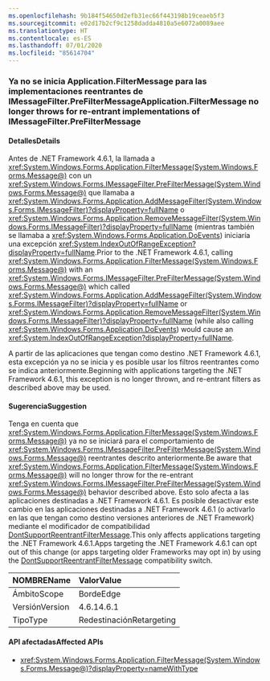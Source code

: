 ```yaml
---
ms.openlocfilehash: 9b184f54650d2efb31ec66f443198b19ceaeb5f3
ms.sourcegitcommit: e02d17b2cf9c1258dadda4810a5e6072a0089aee
ms.translationtype: HT
ms.contentlocale: es-ES
ms.lasthandoff: 07/01/2020
ms.locfileid: "85614704"
---
```

### <a name="applicationfiltermessage-no-longer-throws-for-re-entrant-implementations-of-imessagefilterprefiltermessage"></a><span data-ttu-id="397a1-101">Ya no se inicia Application.FilterMessage para las implementaciones reentrantes de IMessageFilter.PreFilterMessage</span><span class="sxs-lookup"><span data-stu-id="397a1-101">Application.FilterMessage no longer throws for re-entrant implementations of IMessageFilter.PreFilterMessage</span></span>

#### <a name="details"></a><span data-ttu-id="397a1-102">Detalles</span><span class="sxs-lookup"><span data-stu-id="397a1-102">Details</span></span>

<span data-ttu-id="397a1-103">Antes de .NET Framework 4.6.1, la llamada a <xref:System.Windows.Forms.Application.FilterMessage(System.Windows.Forms.Message@)> con un <xref:System.Windows.Forms.IMessageFilter.PreFilterMessage(System.Windows.Forms.Message@)> que llamaba a <xref:System.Windows.Forms.Application.AddMessageFilter(System.Windows.Forms.IMessageFilter)?displayProperty=fullName> o <xref:System.Windows.Forms.Application.RemoveMessageFilter(System.Windows.Forms.IMessageFilter)?displayProperty=fullName> (mientras también se llamaba a <xref:System.Windows.Forms.Application.DoEvents>) iniciaría una excepción <xref:System.IndexOutOfRangeException?displayProperty=fullName>.</span><span class="sxs-lookup"><span data-stu-id="397a1-103">Prior to the .NET Framework 4.6.1, calling <xref:System.Windows.Forms.Application.FilterMessage(System.Windows.Forms.Message@)> with an <xref:System.Windows.Forms.IMessageFilter.PreFilterMessage(System.Windows.Forms.Message@)> which called <xref:System.Windows.Forms.Application.AddMessageFilter(System.Windows.Forms.IMessageFilter)?displayProperty=fullName> or <xref:System.Windows.Forms.Application.RemoveMessageFilter(System.Windows.Forms.IMessageFilter)?displayProperty=fullName> (while also calling <xref:System.Windows.Forms.Application.DoEvents>) would cause an <xref:System.IndexOutOfRangeException?displayProperty=fullName>.</span></span><p/><span data-ttu-id="397a1-104">A partir de las aplicaciones que tengan como destino .NET Framework 4.6.1, esta excepción ya no se inicia y es posible usar los filtros reentrantes como se indica anteriormente.</span><span class="sxs-lookup"><span data-stu-id="397a1-104">Beginning with applications targeting the .NET Framework 4.6.1, this exception is no longer thrown, and re-entrant filters as described above may be used.</span></span>

#### <a name="suggestion"></a><span data-ttu-id="397a1-105">Sugerencia</span><span class="sxs-lookup"><span data-stu-id="397a1-105">Suggestion</span></span>

<span data-ttu-id="397a1-106">Tenga en cuenta que <xref:System.Windows.Forms.Application.FilterMessage(System.Windows.Forms.Message@)> ya no se iniciará para el comportamiento de <xref:System.Windows.Forms.IMessageFilter.PreFilterMessage(System.Windows.Forms.Message@)> reentrantes descrito anteriormente.</span><span class="sxs-lookup"><span data-stu-id="397a1-106">Be aware that <xref:System.Windows.Forms.Application.FilterMessage(System.Windows.Forms.Message@)> will no longer throw for the re-entrant <xref:System.Windows.Forms.IMessageFilter.PreFilterMessage(System.Windows.Forms.Message@)> behavior described above.</span></span> <span data-ttu-id="397a1-107">Esto solo afecta a las aplicaciones destinadas a .NET Framework 4.6.1. Es posible desactivar este cambio en las aplicaciones destinadas a .NET Framework 4.6.1 (o activarlo en las que tengan como destino versiones anteriores de .NET Framework) mediante el modificador de compatibilidad [DontSupportReentrantFilterMessage](~/docs/framework/migration-guide/mitigation-custom-imessagefilter-prefiltermessage-implementations.md#mitigation).</span><span class="sxs-lookup"><span data-stu-id="397a1-107">This only affects applications targeting the .NET Framework 4.6.1.Apps targeting the .NET Framework 4.6.1 can opt out of this change (or apps targeting older Frameworks may opt in) by using the [DontSupportReentrantFilterMessage](~/docs/framework/migration-guide/mitigation-custom-imessagefilter-prefiltermessage-implementations.md#mitigation) compatibility switch.</span></span>

| <span data-ttu-id="397a1-108">NOMBRE</span><span class="sxs-lookup"><span data-stu-id="397a1-108">Name</span></span>          | <span data-ttu-id="397a1-109">Valor</span><span class="sxs-lookup"><span data-stu-id="397a1-109">Value</span></span>       |
|:--------------|:------------|
| <span data-ttu-id="397a1-110">Ámbito</span><span class="sxs-lookup"><span data-stu-id="397a1-110">Scope</span></span>         | <span data-ttu-id="397a1-111">Borde</span><span class="sxs-lookup"><span data-stu-id="397a1-111">Edge</span></span>        |
| <span data-ttu-id="397a1-112">Versión</span><span class="sxs-lookup"><span data-stu-id="397a1-112">Version</span></span>       | <span data-ttu-id="397a1-113">4.6.1</span><span class="sxs-lookup"><span data-stu-id="397a1-113">4.6.1</span></span>       |
| <span data-ttu-id="397a1-114">Tipo</span><span class="sxs-lookup"><span data-stu-id="397a1-114">Type</span></span>          | <span data-ttu-id="397a1-115">Redestinación</span><span class="sxs-lookup"><span data-stu-id="397a1-115">Retargeting</span></span> |

#### <a name="affected-apis"></a><span data-ttu-id="397a1-116">API afectadas</span><span class="sxs-lookup"><span data-stu-id="397a1-116">Affected APIs</span></span>

- <xref:System.Windows.Forms.Application.FilterMessage(System.Windows.Forms.Message@)?displayProperty=nameWithType>
